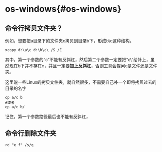 os-windows{#os-windows}
=======================

## 命令行拷贝文件夹？
例如，想要把a目录下的文件夹c拷贝到目录b下，形成b\c这种结构。
~~~{.bat}
xcopy d:\a\c d:\b\c\ /S /E
~~~

其中，第一个参数的“c”不能有反斜杠，然后第二个参数一定要把“c\”给补上，虽然现在b下并不存在c，并且一定要**加上反斜杠**，否则工具会提问c是文件还是文件夹。

这里说一些Linux的拷贝文件夹，就自然很多，不需要自己补一个即将拷贝过去的目录的名字

~~~{.sh}
cp a/c b
#或者
cp a/c b/
~~~
记住，第一个参数路径最后也不能有反斜杠，

## 命令行删除文件夹
~~~{.bat}
rd "e f" /s/q
~~~
